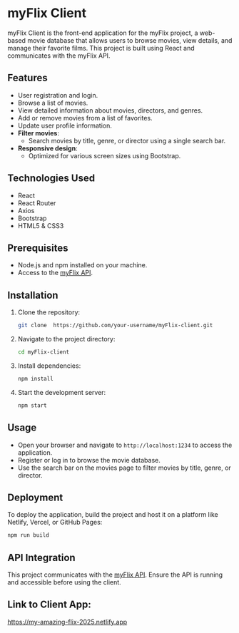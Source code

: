 # myFlix Client

myFlix Client is the front-end application for the myFlix project, a web-based movie database that allows users to browse movies, view details, and manage their favorite films. This project is built using React and communicates with the myFlix API.

## Features
- User registration and login.
- Browse a list of movies.
- View detailed information about movies, directors, and genres.
- Add or remove movies from a list of favorites.
- Update user profile information.
- **Filter movies**:
  - Search movies by title, genre, or director using a single search bar.
- **Responsive design**:
  - Optimized for various screen sizes using Bootstrap.

## Technologies Used
- React
- React Router
- Axios
- Bootstrap
- HTML5 & CSS3

## Prerequisites
- Node.js and npm installed on your machine.
- Access to the [myFlix API](https://github.com/grumongi/movie_api).

## Installation
1. Clone the repository:
   ```bash
   git clone  https://github.com/your-username/myFlix-client.git
   ```
2. Navigate to the project directory:
   ```bash
   cd myFlix-client
   ```
3. Install dependencies:
   ```bash
   npm install
   ```
4. Start the development server:
   ```bash
   npm start
   ```

## Usage
- Open your browser and navigate to `http://localhost:1234` to access the application.
- Register or log in to browse the movie database.
- Use the search bar on the movies page to filter movies by title, genre, or director.

## Deployment
To deploy the application, build the project and host it on a platform like Netlify, Vercel, or GitHub Pages:
```bash
npm run build
```

## API Integration 
This project communicates with the [myFlix API](https://github.com/grumongi/movie_api). Ensure the API is running and accessible before using the client.

## Link to Client App: 
https://my-amazing-flix-2025.netlify.app
